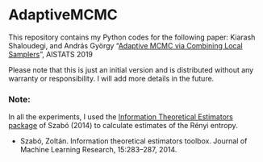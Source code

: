# AdaptiveMCMC

This repository contains my Python codes for the following paper: 
Kiarash Shaloudegi, and András György “[Adaptive MCMC via Combining Local Samplers](https://arxiv.org/abs/1806.03816)”, AISTATS 2019

Please note that this is just an initial version and is distributed without any warranty or responsibility. I will add more details in the future.

### Note: 
In all the experiments, I used the [Information Theoretical Estimators package](https://bitbucket.org/szzoli/ite-in-python/src/default/) of Szabó (2014) to calculate estimates of the Rényi entropy.
  - Szabó, Zoltán. Information theoretical estimators toolbox. Journal of Machine Learning Research, 15:283–287, 2014.
  
  
  
  
